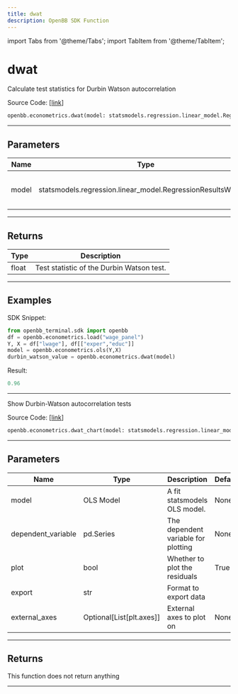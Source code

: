 ```yaml
---
title: dwat
description: OpenBB SDK Function
---
```


import Tabs from '@theme/Tabs';
import TabItem from '@theme/TabItem';

# dwat

<Tabs>
<TabItem value="model" label="Model" default>

Calculate test statistics for Durbin Watson autocorrelation

Source Code: [[link](https://github.com/OpenBB-finance/OpenBBTerminal/tree/main/openbb_terminal/econometrics/regression_model.py#L496)]

```python
openbb.econometrics.dwat(model: statsmodels.regression.linear_model.RegressionResultsWrapper)
```

---

## Parameters

| Name | Type | Description | Default | Optional |
| ---- | ---- | ----------- | ------- | -------- |
| model | statsmodels.regression.linear_model.RegressionResultsWrapper | Previously fit statsmodels OLS. | None | False |


---

## Returns

| Type | Description |
| ---- | ----------- |
| float | Test statistic of the Durbin Watson test. |
---

## Examples
SDK Snippet:
```python
from openbb_terminal.sdk import openbb
df = openbb.econometrics.load("wage_panel")
Y, X = df["lwage"], df[["exper","educ"]]
model = openbb.econometrics.ols(Y,X)
durbin_watson_value = openbb.econometrics.dwat(model)
```

Result:
```python
0.96
```

---



</TabItem>
<TabItem value="view" label="Chart">

Show Durbin-Watson autocorrelation tests

Source Code: [[link](https://github.com/OpenBB-finance/OpenBBTerminal/tree/main/openbb_terminal/econometrics/regression_view.py#L81)]

```python
openbb.econometrics.dwat_chart(model: statsmodels.regression.linear_model.RegressionResultsWrapper, dependent_variable: pd.Series, plot: bool = True, export: str = "", external_axes: Optional[List[axes]] = None)
```

---

## Parameters

| Name | Type | Description | Default | Optional |
| ---- | ---- | ----------- | ------- | -------- |
| model | OLS Model | A fit statsmodels OLS model. | None | False |
| dependent_variable | pd.Series | The dependent variable for plotting | None | False |
| plot | bool | Whether to plot the residuals | True | True |
| export | str | Format to export data |  | True |
| external_axes | Optional[List[plt.axes]] | External axes to plot on | None | True |


---

## Returns

This function does not return anything

---



</TabItem>
</Tabs>